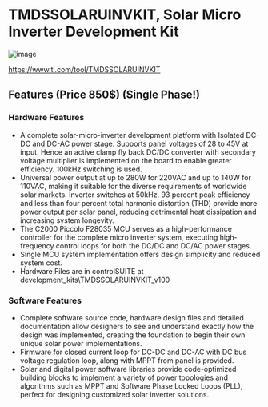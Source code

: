 # TMDSSOLARUINVKIT, Solar Micro Inverter Development Kit

![image](https://github.com/MDerogarian/2023-Summer-Research-Plan/assets/74963406/e480a330-549e-4487-b366-369a358b863b)

https://www.ti.com/tool/TMDSSOLARUINVKIT

## Features (Price 850$) (Single Phase!)
### Hardware Features

- A complete solar-micro-inverter development platform with Isolated DC-DC and DC-AC power stage. Supports panel voltages of 28 to 45V at input. Hence an active clamp fly back DC/DC converter with secondary voltage multiplier is implemented on the board to enable greater efficiency. 100kHz switching is used.
- Universal power output at up to 280W for 220VAC and up to 140W for 110VAC, making it suitable for the diverse requirements of worldwide solar markets. Inverter switches at 50kHz.
<bt> 93 percent peak efficiency and less than four percent total harmonic distortion (THD) provide more power output per solar panel, reducing detrimental heat dissipation and increasing system longevity.
- The C2000 Piccolo F28035 MCU serves as a high-performance controller for the complete micro inverter system, executing high-frequency control loops for both the DC/DC and DC/AC power stages.
- Single MCU system implementation offers design simplicity and reduced system cost.
- Hardware Files are in controlSUITE at development_kits\TMDSSOLARUINVKIT_v100

### Software Features

- Complete software source code, hardware design files and detailed documentation allow designers to see and understand exactly how the design was implemented, creating the foundation to begin their own unique solar power implementations.
- Firmware for closed current loop for DC-DC and DC-AC with DC bus voltage regulation loop, along with MPPT from panel is provided.
- Solar and digital power software libraries provide code-optimized building blocks to implement a variety of power topologies and algorithms such as MPPT and Software Phase Locked Loops (PLL), perfect for designing customized solar inverter solutions.
